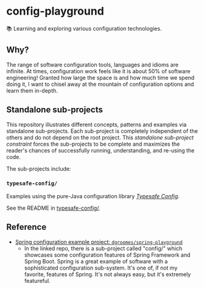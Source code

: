 # config-playground

📚 Learning and exploring various configuration technologies.

## Why?

The range of software configuration tools, languages and idioms are infinite. At times, configuration work feels like
it is about 50% of software engineering! Granted how large the space is and how much time we spend doing it, I want to
chisel away at the mountain of configuration options and learn them in-depth.

## Standalone sub-projects

This repository illustrates different concepts, patterns and examples via standalone sub-projects. Each sub-project is
completely independent of the others and do not depend on the root project. This _standalone sub-project constraint_
forces the sub-projects to be complete and maximizes the reader's chances of successfully running, understanding, and
re-using the code.

The sub-projects include:

### `typesafe-config/`

Examples using the pure-Java configuration library [*Typesafe Config*](https://github.com/lightbend/config).

See the README in [typesafe-config/](typesafe-config/).

## Reference

* [Spring configuration example project: `dgroomes/spring-playground`](https://github.com/dgroomes/spring-playground)
  * In the linked repo, there is a sub-project called "config/" which showcases some configuration features of Spring Framework
    and Spring Boot. Spring is a great example of software with a sophisticated configuration sub-system. It's one of, if
    not my favorite, features of Spring. It's not always easy, but it's extremely featureful.
